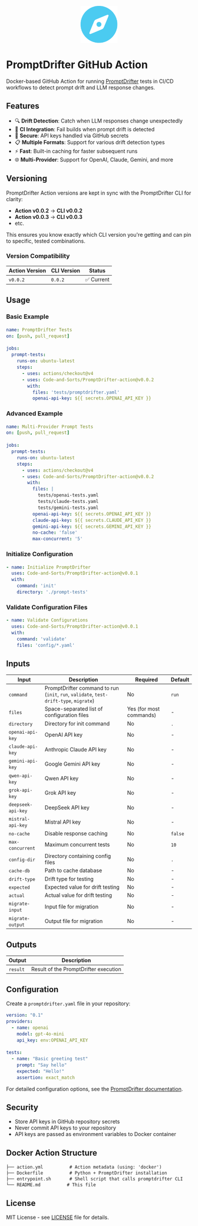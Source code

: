 <p align="center">
  <img src="./docs/img/logo.svg" alt="PromptDrifter Logo" width="100"/>
</p>

# PromptDrifter GitHub Action

Docker-based GitHub Action for running [PromptDrifter](https://github.com/Code-and-Sorts/PromptDrifter) tests in CI/CD workflows to detect prompt drift and LLM response changes.

## Features

- 🔍 **Drift Detection**: Catch when LLM responses change unexpectedly
- 🚀 **CI Integration**: Fail builds when prompt drift is detected
- 🔐 **Secure**: API keys handled via GitHub secrets
- 📋 **Multiple Formats**: Support for various drift detection types
- ⚡ **Fast**: Built-in caching for faster subsequent runs
- 🌐 **Multi-Provider**: Support for OpenAI, Claude, Gemini, and more

## Versioning

PromptDrifter Action versions are kept in sync with the PromptDrifter CLI for clarity:

- **Action v0.0.2** → **CLI v0.0.2**
- **Action v0.0.3** → **CLI v0.0.3**
- etc.

This ensures you know exactly which CLI version you're getting and can pin to specific, tested combinations.

### Version Compatibility

| Action Version | CLI Version | Status     |
|----------------|-------------|------------|
| `v0.0.2`       | `0.0.2`     | ✅ Current |

## Usage

### Basic Example

```yaml
name: PromptDrifter Tests
on: [push, pull_request]

jobs:
  prompt-tests:
    runs-on: ubuntu-latest
    steps:
      - uses: actions/checkout@v4
      - uses: Code-and-Sorts/PromptDrifter-action@v0.0.2
        with:
          files: 'tests/promptdrifter.yaml'
          openai-api-key: ${{ secrets.OPENAI_API_KEY }}
```

### Advanced Example

```yaml
name: Multi-Provider Prompt Tests
on: [push, pull_request]

jobs:
  prompt-tests:
    runs-on: ubuntu-latest
    steps:
      - uses: actions/checkout@v4
      - uses: Code-and-Sorts/PromptDrifter-action@v0.0.2
        with:
          files: |
            tests/openai-tests.yaml
            tests/claude-tests.yaml
            tests/gemini-tests.yaml
          openai-api-key: ${{ secrets.OPENAI_API_KEY }}
          claude-api-key: ${{ secrets.CLAUDE_API_KEY }}
          gemini-api-key: ${{ secrets.GEMINI_API_KEY }}
          no-cache: 'false'
          max-concurrent: '5'
```

### Initialize Configuration

```yaml
- name: Initialize PromptDrifter
  uses: Code-and-Sorts/PromptDrifter-action@v0.0.1
  with:
    command: 'init'
    directory: './prompt-tests'
```

### Validate Configuration Files

```yaml
- name: Validate Configurations
  uses: Code-and-Sorts/PromptDrifter-action@v0.0.1
  with:
    command: 'validate'
    files: 'config/*.yaml'
```

## Inputs

| Input | Description | Required | Default |
|-------|-------------|----------|---------|
| `command` | PromptDrifter command to run (`init`, `run`, `validate`, `test-drift-type`, `migrate`) | No | `run` |
| `files` | Space-separated list of configuration files | Yes (for most commands) | - |
| `directory` | Directory for init command | No | `.` |
| `openai-api-key` | OpenAI API key | No | - |
| `claude-api-key` | Anthropic Claude API key | No | - |
| `gemini-api-key` | Google Gemini API key | No | - |
| `qwen-api-key` | Qwen API key | No | - |
| `grok-api-key` | Grok API key | No | - |
| `deepseek-api-key` | DeepSeek API key | No | - |
| `mistral-api-key` | Mistral API key | No | - |
| `no-cache` | Disable response caching | No | `false` |
| `max-concurrent` | Maximum concurrent tests | No | `10` |
| `config-dir` | Directory containing config files | No | `.` |
| `cache-db` | Path to cache database | No | - |
| `drift-type` | Drift type for testing | No | - |
| `expected` | Expected value for drift testing | No | - |
| `actual` | Actual value for drift testing | No | - |
| `migrate-input` | Input file for migration | No | - |
| `migrate-output` | Output file for migration | No | - |

## Outputs

| Output | Description |
|--------|-------------|
| `result` | Result of the PromptDrifter execution |

## Configuration

Create a `promptdrifter.yaml` file in your repository:

```yaml
version: "0.1"
providers:
  - name: openai
    model: gpt-4o-mini
    api_key: env:OPENAI_API_KEY

tests:
  - name: "Basic greeting test"
    prompt: "Say hello"
    expected: "Hello!"
    assertion: exact_match
```

For detailed configuration options, see the [PromptDrifter documentation](https://github.com/Code-and-Sorts/PromptDrifter).

## Security

- Store API keys in GitHub repository secrets
- Never commit API keys to your repository
- API keys are passed as environment variables to Docker container

## Docker Action Structure

```
├── action.yml          # Action metadata (using: 'docker')
├── Dockerfile          # Python + PromptDrifter installation
├── entrypoint.sh       # Shell script that calls promptdrifter CLI
└── README.md          # This file
```

## License

MIT License - see [LICENSE](LICENSE) file for details.
